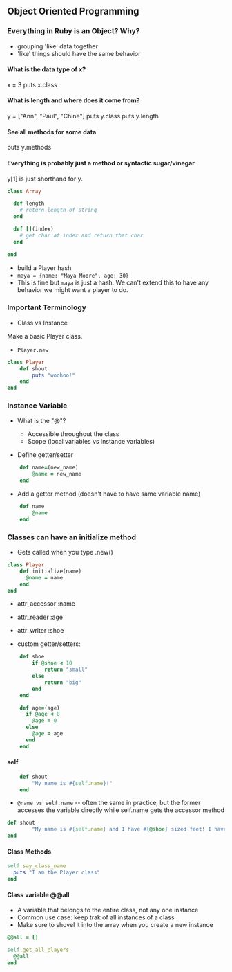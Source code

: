 ## Object Oriented Programming

### Everything in Ruby is an Object? Why?
- grouping 'like' data together
- 'like' things should have the same behavior

#### What is the data type of x?
x = 3
puts x.class

#### What is length and where does it come from?
y = ["Ann", "Paul", "Chine"]
puts y.class
puts y.length

#### See all methods for some data
puts y.methods

#### Everything is probably just a method or syntactic sugar/vinegar
y[1] is just shorthand for y.[](1)

```rb
class Array

  def length
    # return length of string
  end

  def [](index)
    # get char at index and return that char
  end

end
```

- build a Player hash
- `maya = {name: "Maya Moore", age: 30}`
- This is fine but `maya` is just a hash. We can't extend this to have any behavior we might want a player to do.  

### Important Terminology
 - Class vs Instance

Make a basic Player class.
- `Player.new`
```rb
class Player
    def shout
        puts "woohoo!"
    end
end
```

### Instance Variable
- What is the "@"?
    - Accessible throughout the class
    - Scope (local variables vs instance variables)

- Define getter/setter
```rb
    def name=(new_name)
        @name = new_name
    end
```

- Add a getter method (doesn't have to have same variable name)
```rb
    def name
        @name
    end
```

### Classes can have an initialize method
 - Gets called when you type .new()

```rb
class Player
    def initialize(name)
      @name = name
    end
end
```

- attr_accessor :name
- attr_reader :age
- attr_writer :shoe

- custom getter/setters:
```rb
    def shoe
        if @shoe < 10
            return "small"
        else
            return "big"
        end
    end

    def age=(age)
      if @age < 0
        @age = 0
      else
        @age = age
      end
    end
```

#### self
```rb
    def shout
        "My name is #{self.name}!"
    end
```
- `@name vs self.name` -- often the same in practice, but the former accesses the variable
directly while self.name gets the accessor method
```rb
def shout
        "My name is #{self.name} and I have #{@shoe} sized feet! I have #{self.shoe} sized feet!"
end
```

#### Class Methods
```rb
self.say_class_name
  puts "I am the Player class"
end
```

#### Class variable @@all
  - A variable that belongs to the entire class, not any one instance
  - Common use case: keep trak of all instances of a class
  - Make sure to shovel it into the array when you create a new instance
```rb
@@all = []

self.get_all_players
  @@all
end
```
